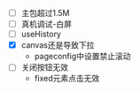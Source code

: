 - [ ] 主包超过1.5M
- [ ] 真机调试-白屏
- [ ] useHistory
- [x] canvas还是导致下拉
  - pageconfig中设置禁止滚动 
- [ ] 关闭按钮无效
  - fixed元素点击无效